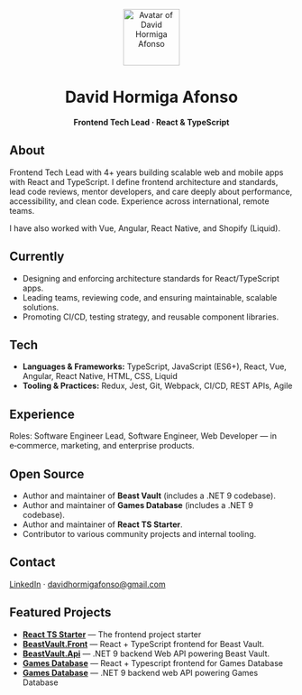 <p align="center"><a href="https://github.com/David-H-Afonso"><img width="100" src="https://avatars.githubusercontent.com/u/73822977?v=4" alt="Avatar of David Hormiga Afonso"></a></p>
<h1 align="center">David Hormiga Afonso</h1>
<p align="center"><strong>Frontend Tech Lead · React &amp; TypeScript</strong></p>

<h2>About</h2>
<p>Frontend Tech Lead with 4+ years building scalable web and mobile apps with React and TypeScript. I define frontend architecture and standards, lead code reviews, mentor developers, and care deeply about performance, accessibility, and clean code. Experience across international, remote teams.</p>
<p>I have also worked with Vue, Angular, React Native, and Shopify (Liquid).</p>

<h2>Currently</h2>
<ul>
  <li>Designing and enforcing architecture standards for React/TypeScript apps.</li>
  <li>Leading teams, reviewing code, and ensuring maintainable, scalable solutions.</li>
  <li>Promoting CI/CD, testing strategy, and reusable component libraries.</li>
</ul>

<h2>Tech</h2>
<ul>
  <li><strong>Languages &amp; Frameworks:</strong> TypeScript, JavaScript (ES6+), React, Vue, Angular, React Native, HTML, CSS, Liquid</li>
  <li><strong>Tooling &amp; Practices:</strong> Redux, Jest, Git, Webpack, CI/CD, REST APIs, Agile</li>
</ul>

<h2>Experience</h2>
<p>Roles: Software Engineer Lead, Software Engineer, Web Developer — in e‑commerce, marketing, and enterprise products.</p>

<h2>Open Source</h2>
<ul>
  <li>Author and maintainer of <strong>Beast Vault</strong> (includes a .NET 9 codebase).</li>
  <li>Author and maintainer of <strong>Games Database</strong> (includes a .NET 9 codebase).</li>
  <li>Author and maintainer of <strong>React TS Starter</strong>.</li>
  <li>Contributor to various community projects and internal tooling.</li>
</ul>

<h2>Contact</h2>
<p>
  <a href="https://www.linkedin.com/in/david-hormiga-afonso/">LinkedIn</a> · <a href="mailto:davidhormigafonso@gmail.com">davidhormigafonso@gmail.com</a>
</p>

<h2>Featured Projects</h2> 
<ul> 
  <li> <a href="https://github.com/David-H-Afonso/react-ts-starter"><strong>React TS Starter</strong></a> — The frontend project starter </li>
  <li> <a href="https://github.com/David-H-Afonso/BeastVault.Front"><strong>BeastVault.Front</strong></a> — React + TypeScript frontend for Beast Vault. </li> 
  <li> <a href="https://github.com/David-H-Afonso/BeastVault.Api"><strong>BeastVault.Api</strong></a> — .NET&nbsp;9 backend Web API powering Beast Vault. </li> 
  <li> <a href="https://github.com/David-H-Afonso/GamesDatabase.Front"><strong>Games Database</strong></a> — React + Typescript frontend for Games Database </li>
  <li> <a href="https://github.com/David-H-Afonso/GamesDatabase.Api"><strong>Games Database</strong></a> — .NET&nbsp;9 backend web API powering Games Database </li>
</ul>
